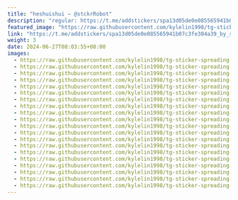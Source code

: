 ```yaml
---
title: "heshuishui — @stckrRobot"
description: "regular: https://t.me/addstickers/spa13d05de0e085565941b07c3fe304a39_by_stckrRobot"
featured_image: "https://raw.githubusercontent.com/kylelin1998/tg-sticker-spreading-worldwide-images/main/img/1c65abb3-9e99-4e2c-93fd-13cb8a6be4e4.jpg"
link: "https://t.me/addstickers/spa13d05de0e085565941b07c3fe304a39_by_stckrRobot"
weight: 3
date: 2024-06-27T08:03:55+08:00
images:
  - https://raw.githubusercontent.com/kylelin1998/tg-sticker-spreading-worldwide-images/main/img/1c65abb3-9e99-4e2c-93fd-13cb8a6be4e4.jpg
  - https://raw.githubusercontent.com/kylelin1998/tg-sticker-spreading-worldwide-images/main/img/e986fa65-593c-44cb-a74e-5b5055451689.jpg
  - https://raw.githubusercontent.com/kylelin1998/tg-sticker-spreading-worldwide-images/main/img/a1dc67f3-ee1f-4f99-91d4-0fd48329a951.jpg
  - https://raw.githubusercontent.com/kylelin1998/tg-sticker-spreading-worldwide-images/main/img/dbf9a7b0-d293-49ae-844f-c7d290c03996.jpg
  - https://raw.githubusercontent.com/kylelin1998/tg-sticker-spreading-worldwide-images/main/img/b984aefb-81a7-4645-a795-42246fc64f36.jpg
  - https://raw.githubusercontent.com/kylelin1998/tg-sticker-spreading-worldwide-images/main/img/3483b813-3062-4939-b574-a62cbd2078e3.jpg
  - https://raw.githubusercontent.com/kylelin1998/tg-sticker-spreading-worldwide-images/main/img/b070a454-de36-4258-89ef-1dddce187128.jpg
  - https://raw.githubusercontent.com/kylelin1998/tg-sticker-spreading-worldwide-images/main/img/071c4f15-04aa-40f3-9b1d-80e15870f061.jpg
  - https://raw.githubusercontent.com/kylelin1998/tg-sticker-spreading-worldwide-images/main/img/4486ed38-f630-4abd-a29d-8fcaddfe3bc2.jpg
  - https://raw.githubusercontent.com/kylelin1998/tg-sticker-spreading-worldwide-images/main/img/da4e08f6-6865-42c2-b782-1114e6eadec1.jpg
  - https://raw.githubusercontent.com/kylelin1998/tg-sticker-spreading-worldwide-images/main/img/26041638-d282-48d7-93ef-ab9e3046caf5.jpg
  - https://raw.githubusercontent.com/kylelin1998/tg-sticker-spreading-worldwide-images/main/img/86d40a0c-8cc8-46fe-ad34-f5928df7a01a.jpg
  - https://raw.githubusercontent.com/kylelin1998/tg-sticker-spreading-worldwide-images/main/img/df16a7c7-a063-45d6-a91f-11d485006e39.jpg
  - https://raw.githubusercontent.com/kylelin1998/tg-sticker-spreading-worldwide-images/main/img/7d69b17c-66c3-40e4-a497-fc391cdba6f1.jpg
  - https://raw.githubusercontent.com/kylelin1998/tg-sticker-spreading-worldwide-images/main/img/ba47bed2-29ae-446f-a821-55e4a3fe2ed4.jpg
  - https://raw.githubusercontent.com/kylelin1998/tg-sticker-spreading-worldwide-images/main/img/4b1c6601-1a2a-414a-b0ea-c5e437d1c8cb.jpg
  - https://raw.githubusercontent.com/kylelin1998/tg-sticker-spreading-worldwide-images/main/img/5c29a7c4-a1cc-460b-8c43-f22102c06c8d.jpg
  - https://raw.githubusercontent.com/kylelin1998/tg-sticker-spreading-worldwide-images/main/img/12b848a1-dedc-451e-a085-bdbe99e0092a.jpg
  - https://raw.githubusercontent.com/kylelin1998/tg-sticker-spreading-worldwide-images/main/img/a7687b94-ea33-4f86-ae4a-9cc0956e76c8.jpg
  - https://raw.githubusercontent.com/kylelin1998/tg-sticker-spreading-worldwide-images/main/img/f92db5e7-d843-4dc6-9f12-ed1429de4e5c.jpg
---
```


